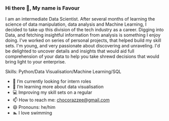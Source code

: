 ### Hi there 👋, My name is Favour


I am an intermediate Data Scientist. After several months of learning the science of data manipulation, data analysis and Machine Learning, I decided to take up this division of the tech industry as a career. 
Digging into Data, and fetching insightful information from analysis is something I enjoy doing. I've worked on series of personal projects, that  helped build my skill sets. I'm young, and very passionate about discovering and unraveling.
I'd be delighted to uncover details and insights that would aid full comprehension of your data to help you take shrewd decisions that would bring light to your enterprise.

Skills: Python/Data Visualisation/Machine Learning/SQL

- 🤔 I’m currently looking for intern roles
- 🌱 I’m learning more about data visualisation 
- 💻 Improving my skill sets on a regular
- 📫 How to reach me: chocorazzee@gmail.com
- 😄 Pronouns: he/him 
- 🏊 I love swimming 


